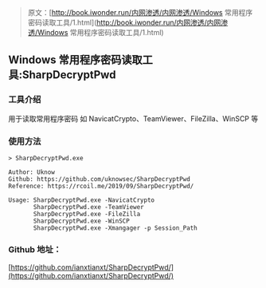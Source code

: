 > 原文：[http://book.iwonder.run/内网渗透/内网渗透/Windows 常用程序密码读取工具/1.html](http://book.iwonder.run/内网渗透/内网渗透/Windows 常用程序密码读取工具/1.html)

## Windows 常用程序密码读取工具:SharpDecryptPwd

### 工具介绍

用于读取常用程序密码 如 NavicatCrypto、TeamViewer、FileZilla、WinSCP 等

### 使用方法

```
> SharpDecryptPwd.exe

Author: Uknow
Github: https://github.com/uknowsec/SharpDecryptPwd
Reference: https://rcoil.me/2019/09/SharpDecryptPwd/

Usage: SharpDecryptPwd.exe -NavicatCrypto
       SharpDecryptPwd.exe -TeamViewer
       SharpDecryptPwd.exe -FileZilla
       SharpDecryptPwd.exe -WinSCP
       SharpDecryptPwd.exe -Xmangager -p Session_Path 
```

### Github 地址：

[https://github.com/ianxtianxt/SharpDecryptPwd/](https://github.com/ianxtianxt/SharpDecryptPwd/)

